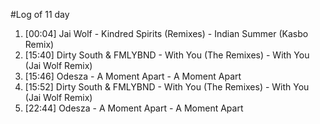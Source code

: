 #Log of 11 day

1. [00:04] Jai Wolf - Kindred Spirits (Remixes) - Indian Summer (Kasbo Remix)
1. [15:40] Dirty South & FMLYBND - With You (The Remixes) - With You (Jai Wolf Remix)
1. [15:46] Odesza - A Moment Apart - A Moment Apart
1. [15:52] Dirty South & FMLYBND - With You (The Remixes) - With You (Jai Wolf Remix)
1. [22:44] Odesza - A Moment Apart - A Moment Apart
